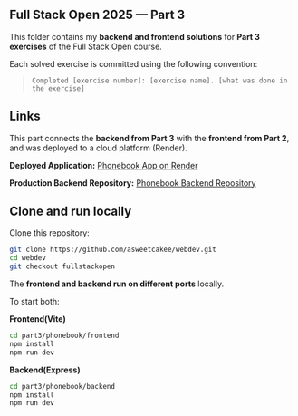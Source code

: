 ## Full Stack Open 2025 — Part 3
This folder contains my **backend and frontend solutions** for **Part 3 exercises** of the Full Stack Open course.
  
Each solved exercise is committed using the following convention:
> `Completed [exercise number]: [exercise name]. [what was done in the exercise]`

## Links
This part connects the **backend from Part 3** with the **frontend from Part 2**, and was deployed to a cloud platform (Render).

**Deployed Application:**
[Phonebook App on Render](https://phonebook-backend-p7zj.onrender.com)

**Production Backend Repository:**
[Phonebook Backend Repository](https://github.com/asweetcakee/phonebook-backend)

## Clone and run locally

Clone this repository:
```bash
git clone https://github.com/asweetcakee/webdev.git
cd webdev
git checkout fullstackopen
```

The **frontend and backend run on different ports** locally.

To start both:

**Frontend(Vite)**
```bash
cd part3/phonebook/frontend
npm install
npm run dev
```

**Backend(Express)**
```bash
cd part3/phonebook/backend
npm install
npm run dev
```
